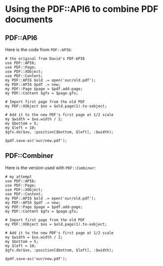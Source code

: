 Using the PDF::API6 to combine PDF documents
============================================

PDF::API6
---------

Here is the code from `PDF::API6`:

    # the original from David's PDF-API6
    use PDF::API6;
    use PDF::Page;
    use PDF::XObject;
    use PDF::Content;
    my PDF::API6 $old .= open('our/old.pdf');
    my PDF::API6 $pdf .= new;
    my PDF::Page $page = $pdf.add-page;
    my PDF::Content $gfx = $page.gfx;

    # Import first page from the old PDF
    my PDF::XObject $xo = $old.page(1).to-xobject;

    # Add it to the new PDF's first page at 1/2 scale
    my $width = $xo.width / 2;
    my $bottom = 5;
    my $left = 10;
    $gfx.do($xo, :position[$bottom, $left], :$width);

    $pdf.save-as('our/new.pdf');

PDF::Combiner
-------------

Here is the version used with `PDF::Combiner`:

    # my attempt
    use PDF::API6;
    use PDF::Page;
    use PDF::XObject;
    use PDF::Content;
    my PDF::API6 $old .= open('our/old.pdf');
    my PDF::API6 $pdf .= new;
    my PDF::Page $page = $pdf.add-page;
    my PDF::Content $gfx = $page.gfx;

    # Import first page from the old PDF
    my PDF::XObject $xo = $old.page(1).to-xobject;

    # Add it to the new PDF's first page at 1/2 scale
    my $width = $xo.width / 2;
    my $bottom = 5;
    my $left = 10;
    $gfx.do($xo, :position[$bottom, $left], :$width);

    $pdf.save-as('our/new.pdf');

